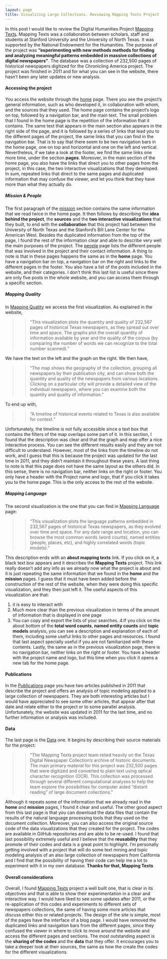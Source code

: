 ```yaml
---
layout: page
title: Visualizing Large Collections. Reviewing Mapping Texts Project
---
```


In this post I would like to review the Digital Humanities Project [Mapping Texts](http://mappingtexts.org/). Mapping Texts was a collaboration between scholars, staff and students at Stanford University and the University of North Texas. It was supported by the National Endowment for the Humanities. The purpose of the project was **“experimenting with new methods methods for finding and analyzing meaningful patterns embedded in massive collections of digital newspapers”**. The database was a collection of 232,500 pages of historical newspapers digitized for the Chronicling America project. The project was finished in 2011 and for what you can see in the website, there hasn’t been any later updates or new analysis.

#### Accessing the project  

You access the website through the [home](http://mappingtexts.org/) page. There you see the project’s general information, such as who developed it, in collaboration with whom, and the sources that they used. The home page contains the project’s logo on top, followed by a navigation bar, and the main text. The small problem that I found in the home page is the repetition of the information that it contains. The same text that appears in the main section also appears in the right side of the page, and it is followed by a series of links that lead you to the different pages of the project, the same links that you can find in the navigation bar. That is to say that there seem to be two navigation bars in the home page, one on top and horizontal and one on the left and vertical. Nevertheless, if we take a look at the footer, we find the same links one more time, under the section **pages**. Moreover, in the main section of the home page, you also have the links that direct you to other pages from the project, in this case, the two interactive visualizations that they developed. In sum, repeated links that direct to the same pages and duplicated information that may confuse the viewer, and let you think that they have more than what they actually do.

##### Mission & People

The first paragraph of the [mission](http://mappingtexts.org/index3b72.html?page_id=3) section contains the same information that we read twice in the home page. It then follows by describing the **idea behind the project**, the **sources** and the **two interactive visualizations** that they built, to end with the **collaboration** that this project had between the University of North Texas and the Stanford’s Bill Lane Center for the American West. Besides the duplicated information from the top of the page, I found the rest of the information clear and able to describe very well the main purposes of the project.
The [people](http://mappingtexts.org/index57fd.html?page_id=63) page lists the different people that was involved in the project and their contact information.
A thing to note is that in these pages happens the same as in the **home** page. You have a navigation bar on top, a navigation bar on the right and links to the different pages in the footer. You also have a list of the posts included in the website, and their categories. I don’t think this last list is useful since there are only five posts in the whole website, and you can access them through a specific section.

##### Mapping Quality

In [Mapping Quality](http://mappingtexts.org/quality/index.html#!&city=Abilene&state=Texas&yearRangeMin=1829&yearRangeMax=2008&colorRangeMin=0&colorRangeMax=4&markerSizeScale=log&mapTypeId=terrain) we access the first visualization. As explained in the website,

>> “This visualization plots the quantity and quality of 232,567 pages of historical Texas newspapers, as they spread out over time and space. The graphs plot the overall quantity of information available by year and the quality of the corpus (by comparing the number of words we can recognize to the total number scanned).”

We have the text on the left and the graph on the right. We then have,

>> “The map shows the geography of the collection, grouping all newspapers by their publication city, and can show both the quantity and quality of the newspapers from various locations. Clicking on a particular city will provide a detailed view of the individual newspapers, where you can examine both the quantity and quality of information.”

To end up with,

>> “A timeline of historical events related to Texas is also available for context.”

Unfortunately, the timeline is not fully accessible since a text box that contains the filters of the map overlaps some part of it.
In this section, I found that the description was clear and that the graph and map offer a nice interactive process. You can see the different results easily and they are not difficult to understand. However, most of the links from the timeline do not work, and I guess that this is because the project was updated for the last time in 2011, and they didn’t maintain it throughout these years.
A last thing to note is that this page does not have the same layout as the others did. In this sense, there is no navigation bar, neither links on the right or footer. You only have a header with the Project name and logo, that if you click it takes you to the home page. This is the only access to the rest of the website.

##### Mapping Language

The second visualization is the one that you can find in [Mapping Language](http://language.mappingtexts.org/) page:

>> “This visualization plots the language patterns embedded in 232,567 pages of historical Texas newspapers, as they evolved over time and space. For any date range and location, you can browse the most common words (word counts), named entities (people, places, etc), and highly correlated words (topic models).”

This description ends with an **about mapping texts** link. If you click on it, a black text box appears and it describes the **Mapping Texts** project. This link really doesn’t add any info as we already now what the project is about and it is just repeating the same information that we found in the **home** and the **mission** pages. I guess that it must have been added before the construction of the rest of the website, when they were doing this specific visualization, and they then just left it.
The useful aspects of this visualization are that:
1. it is easy to interact with
2. Much more clear than the previous visualization in terms of the amount of information that is displayed in one page
3. You can copy and export the lists of your searches.
4.If you click on the about bottom of the **total word counts**, **named entity counts** and **topic models** analysis, you can see a description and explanation of each of them, including some useful links to other pages and resources. I found that last aspect specially useful if you are not familiarized with these contents.
Lastly, the same as in the previous visualization page, there is no navigation bar, neither links on the right or footer. You have a header with the project name and logo, but this time when you click it opens a new tab for the home page.

#### Publications

In the [Publications](http://mappingtexts.org/index17dc.html?page_id=271) page you have two articles published in 2011 that describe the project and offers an analysis of topic modeling applied to a large collection of newspapers. They are both interesting articles but I would have appreciated to see some other articles, that appear after that date and relate either to the project or to some parallel analysis. Unfortunately, the website was updated in 2011 for the last time, and no further information or analysis was included.

#### Data

The last page is the [Data](http://mappingtexts.org/index5954.html?page_id=319) one. It begins by describing their source materials for the project:

>> “The Mapping Texts project team relied heavily on the Texas Digital Newspaper Collection’s archive of historic documents. The main primary material for this project was 232,500 pages that were digitized and converted to plain text using optical character recognition (OCR). This collection was processed through several different computational analyses to help the team explore the possibilities for computer aided “distant reading” of large document collections.”

Although it repeats some of the information that we already read in the **home** and **mission** pages, I found it clear and useful. The other good aspect from this last page is that you can download the data files that contain the results of the natural language processing tools that they used on the document collection. Moreover, you can also access the original source code of the data visualizations that they created for the project. The codes are available in GitHub repositories and are able to be re-used. I found that last possibility extremely useful and I believe that the **reusability** that they promote of their codes and data is a great point to highlight. I’m personally getting involved with a project that will do some text mining and topic modeling analysis of an also large collection of newspapers from California and I find that the possibility of having their code can help me a lot to experiment with it in my own database. **Thanks for that, Mapping Texts**

#### Overall considerations

Overall, I found [Mapping Texts](http://mappingtexts.org/index.html) project a well built one, that is clear in its objectives and that is able to show their experimentation in a clear and interactive way. I would have liked to see some updates after 2011, or the re-application of this codes and experiments to different sets of newspapers collections, the same of having some more articles that discuss either this or related projects. The design of the site is simple, most of the pages have the interface of a blog page. I would have removed the duplicated links and navigation bars from the different pages, since they confused the viewer in where to click to move around the website and access the different pages and sections. The most outstanding aspect is the **sharing of the codes** and the **data** that they offer. It encourages you to take a deeper look at their sources, the same as how the create the codes for the different visualizations.
